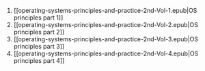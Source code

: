 1. [[operating-systems-principles-and-practice-2nd-Vol-1.epub|OS principles part 1]]
2. [[operating-systems-principles-and-practice-2nd-Vol-2.epub|OS principles part 2]]
3. [[operating-systems-principles-and-practice-2nd-Vol-3.epub|OS principles part 3]]
4. [[operating-systems-principles-and-practice-2nd-Vol-4.epub|OS principles part 4]]